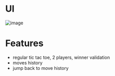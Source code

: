 # UI

![image](https://github.com/tashagrc/tic-tac-toe/assets/81007696/813c246f-34e2-4830-897a-bfea64a6910b)

# Features

- regular tic tac toe, 2 players, winner validation
- moves history
- jump back to move history
